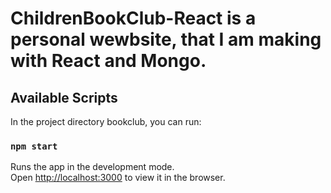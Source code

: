 # ChildrenBookClub-React is a personal wewbsite, that I am making with React and Mongo.
## Available Scripts

In the project directory bookclub, you can run:

### `npm start`

Runs the app in the development mode.<br>
Open [http://localhost:3000](http://localhost:3000) to view it in the browser.
